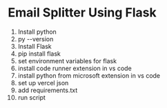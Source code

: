 # Email Splitter Using Flask 

1. Install python 
2. py --version
3. Install Flask
4. pip install flask
5. set environment variables for flask
6. install code runner extension in vs code
7. install python from microsoft extension in vs code
8. set up vercel json
9. add requirements.txt
10. run script

